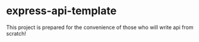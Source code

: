 # express-api-template
This project is prepared for the convenience of those who will write api from scratch!

